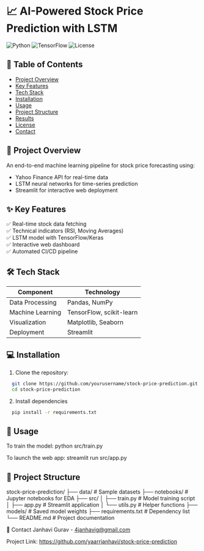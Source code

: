 # 📈 AI-Powered Stock Price Prediction with LSTM

![Python](https://img.shields.io/badge/Python-3.9+-blue)
![TensorFlow](https://img.shields.io/badge/TensorFlow-2.15-orange)
![License](https://img.shields.io/badge/License-MIT-green)

## 📌 Table of Contents
- [Project Overview](#-project-overview)
- [Key Features](#-key-features)
- [Tech Stack](#-tech-stack)
- [Installation](#-installation)
- [Usage](#-usage)
- [Project Structure](#-project-structure)
- [Results](#-results)
- [License](#-license)
- [Contact](#-contact)

## 🌟 Project Overview
An end-to-end machine learning pipeline for stock price forecasting using:
- Yahoo Finance API for real-time data
- LSTM neural networks for time-series prediction
- Streamlit for interactive web deployment

## ✨ Key Features
✅ Real-time stock data fetching  
✅ Technical indicators (RSI, Moving Averages)  
✅ LSTM model with TensorFlow/Keras  
✅ Interactive web dashboard  
✅ Automated CI/CD pipeline  

## 🛠️ Tech Stack
| Component          | Technology |
|--------------------|------------|
| Data Processing    | Pandas, NumPy |
| Machine Learning   | TensorFlow, scikit-learn |
| Visualization      | Matplotlib, Seaborn |
| Deployment         | Streamlit |

## 💻 Installation

1. Clone the repository:
```bash
  git clone https://github.com/yourusername/stock-price-prediction.git
  cd stock-price-prediction
```


2. Install dependencies 
```bash
  pip install -r requirements.txt
```

## 🚀 Usage
To train the model:
python src/train.py

To launch the web app:
streamlit run src/app.py

## 📂 Project Structure
stock-price-prediction/
├── data/               # Sample datasets
├── notebooks/          # Jupyter notebooks for EDA
├── src/
│   ├── train.py        # Model training script
│   ├── app.py          # Streamlit application
│   └── utils.py        # Helper functions
├── models/             # Saved model weights
├── requirements.txt    # Dependency list
└── README.md           # Project documentation

📧 Contact
Janhavi Gurav - 4janhavig@gmail.com

Project Link: https://github.com/yaarrjanhavi/stock-price-prediction
